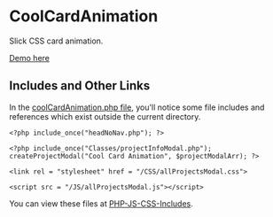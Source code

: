 # CoolCardAnimation

Slick CSS card animation.

[Demo here](https://darianvereen.com/HTML_PHP/projects/cardAnimation/cardAnimation.php)

## Includes and Other Links

In the [coolCardAnimation.php file](https://github.com/dvereen1/CoolCardAnimation/blob/main/cardAnimation.php), you'll notice some file includes and references which exist outside the current directory.

`<?php include_once("headNoNav.php"); ?>`

`<?php include_once("Classes/projectInfoModal.php");
    createProjectModal("Cool Card Animation", $projectModalArr);
?>`

`<link rel = "stylesheet" href = "/CSS/allProjectsModal.css">`

`<script src = "/JS/allProjectsModal.js"></script>`

You can view these files at [PHP-JS-CSS-Includes](https://github.com/dvereen1/PHP-JS-CSS-Includes).